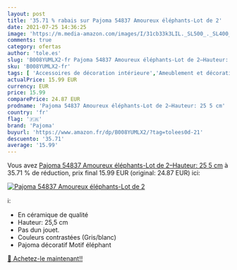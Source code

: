 ```yaml
---
layout: post
title: '35.71 % rabais sur Pajoma 54837 Amoureux éléphants-Lot de 2'
date: 2021-07-25 14:36:25
image: 'https://m.media-amazon.com/images/I/31cb33k3LIL._SL500_._SL400_.jpg'
comments: true
category: ofertas
author: 'tole.es'
slug: 'B008YUMLX2-fr Pajoma 54837 Amoureux éléphants-Lot de 2–Hauteur: 25 5 cm'
sku: 'B008YUMLX2-fr'
tags: [ 'Accessoires de décoration intérieure','Ameublement et décoration','Cuisine et Maison','Décoration de la maison','Jeux et Jouets','Jeux et jouets','Jouets de collection','Reproductions, statues et bustes','Sculptures décoratives','Statues, maquettes et bustes','pajoma', ]
actualPrice: 15.99 EUR
currency: EUR
price: 15.99
comparePrice: 24.87 EUR
prodname: 'Pajoma 54837 Amoureux éléphants-Lot de 2–Hauteur: 25 5 cm'
country: 'fr'
flag: '🇫🇷'
brand: 'Pajoma'
buyurl: 'https://www.amazon.fr/dp/B008YUMLX2/?tag=tolees0d-21'
descuento: '35.71'
average: '15.99'
---
```


Vous avez [Pajoma 54837 Amoureux éléphants-Lot de 2–Hauteur: 25 5 cm](https://www.amazon.fr/dp/B008YUMLX2/?tag=tolees0d-21)  à  35.71 % de réduction, prix final  15.99 EUR (original: 24.87 EUR) ici:

[![Pajoma 54837 Amoureux éléphants-Lot de 2](https://m.media-amazon.com/images/I/31cb33k3LIL._SL500_._SL400_.jpg)](https://www.amazon.fr/dp/B008YUMLX2/?tag=tolees0d-21)

ℹ️:

- En céramique de qualité
- Hauteur: 25,5 cm
- Pas dun jouet.
- Couleurs contrastées (Gris/blanc)
- Pajoma décoratif Motif éléphant

[🛒 Achetez-le maintenant!!](https://www.amazon.fr/dp/B008YUMLX2/?tag=tolees0d-21)
